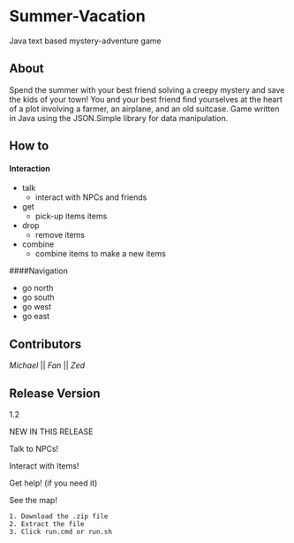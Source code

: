 # Summer-Vacation
Java text based mystery-adventure game


## About
Spend the summer with your best friend solving a creepy mystery and save the kids of your town!
You and your best friend find yourselves at the heart of a plot involving a farmer, an airplane, and an old suitcase.
Game written in Java using the JSON.Simple library for data manipulation.


## How to
#### Interaction 
* talk
  * interact with NPCs and friends
* get
  * pick-up items items  
* drop
  * remove items  
* combine
  * combine items to make a new items 
  
####Navigation
* go north 
* go south
* go west
* go east 

## Contributors
_Michael_ || _Fan_ || _Zed_

## Release Version
1.2

NEW IN THIS RELEASE

Talk to NPCs!

Interact with Items!

Get help! (if you need it)

See the map!


```Installation Instructions:
1. Download the .zip file
2. Extract the file
3. Click run.cmd or run.sh
